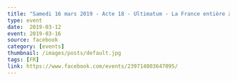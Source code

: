 ```yaml
---
title: "Samedi 16 mars 2019 - Acte 18 - Ultimatum - La France entière à Paris"
type: event
date:  2019-03-12
event: 2019-03-16
source: facebook
category: [events]
thumbnail: /images/posts/default.jpg
tags: [FR]
link: https://www.facebook.com/events/239714003647095/
---
```

